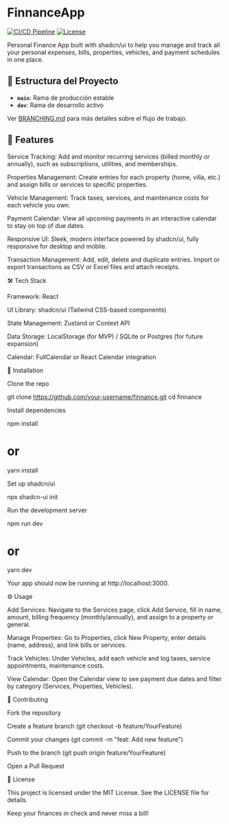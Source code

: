 # FinnanceApp

[![CI/CD Pipeline](https://github.com/atomic0supply/finnance/actions/workflows/ci.yml/badge.svg)](https://github.com/atomic0supply/finnance/actions/workflows/ci.yml)
[![License](https://img.shields.io/badge/license-MIT-blue.svg)](LICENSE)

Personal Finance App built with shadcn/ui to help you manage and track all your personal expenses, bills, properties, vehicles, and payment schedules in one place.

## 🌳 Estructura del Proyecto

- **`main`**: Rama de producción estable
- **`dev`**: Rama de desarrollo activo

Ver [BRANCHING.md](BRANCHING.md) para más detalles sobre el flujo de trabajo.

## 🚀 Features

Service Tracking: Add and monitor recurring services (billed monthly or annually), such as subscriptions, utilities, and memberships.

Properties Management: Create entries for each property (home, villa, etc.) and assign bills or services to specific properties.

Vehicle Management: Track taxes, services, and maintenance costs for each vehicle you own.

Payment Calendar: View all upcoming payments in an interactive calendar to stay on top of due dates.

Responsive UI: Sleek, modern interface powered by shadcn/ui, fully responsive for desktop and mobile.

Transaction Management: Add, edit, delete and duplicate entries. Import or export transactions as CSV or Excel files and attach receipts.

🛠️ Tech Stack

Framework: React

UI Library: shadcn/ui (Tailwind CSS-based components)

State Management: Zustand or Context API

Data Storage: LocalStorage (for MVP) / SQLite or Postgres (for future expansion)

Calendar: FullCalendar or React Calendar integration

💾 Installation

Clone the repo

git clone https://github.com/your-username/finnance.git
cd finnance

Install dependencies

npm install
# or
yarn install

Set up shadcn/ui

npx shadcn-ui init

Run the development server

npm run dev
# or
yarn dev

Your app should now be running at http://localhost:3000.

⚙️ Usage

Add Services: Navigate to the Services page, click Add Service, fill in name, amount, billing frequency (monthly/annually), and assign to a property or general.

Manage Properties: Go to Properties, click New Property, enter details (name, address), and link bills or services.

Track Vehicles: Under Vehicles, add each vehicle and log taxes, service appointments, maintenance costs.

View Calendar: Open the Calendar view to see payment due dates and filter by category (Services, Properties, Vehicles).

🤝 Contributing

Fork the repository

Create a feature branch (git checkout -b feature/YourFeature)

Commit your changes (git commit -m "feat: Add new feature")

Push to the branch (git push origin feature/YourFeature)

Open a Pull Request

📄 License

This project is licensed under the MIT License. See the LICENSE file for details.

Keep your finances in check and never miss a bill!

